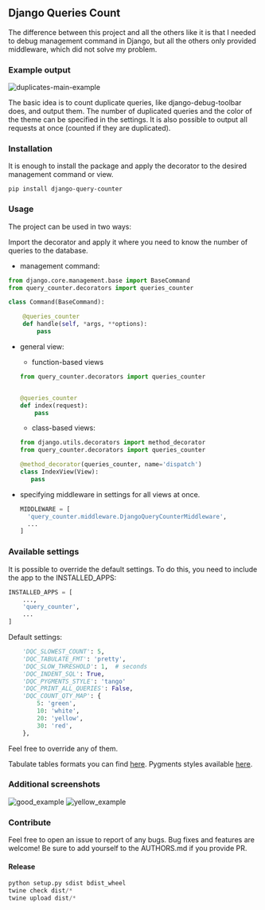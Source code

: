 Django Queries Count
---

The difference between this project and all the others like it is that I needed
 to debug management command in Django, but all the others only provided middleware,
 which did not solve my problem.

### Example output
![duplicates-main-example](https://user-images.githubusercontent.com/13550539/117552176-89c30b80-b052-11eb-80b9-7eb32435d116.png)


The basic idea is to count duplicate queries, like django-debug-toolbar does,
 and output them. The number of duplicated queries and the color of the theme
 can be specified in the settings. It is also possible to output all requests
 at once (counted if they are duplicated).

### Installation

It is enough to install the package and apply the decorator to the desired
 management command or view.

```shell
pip install django-query-counter
```

### Usage

The project can be used in two ways:

Import the decorator and apply it where you need to know the number of queries
 to the database.

- management command:

 ```python
 from django.core.management.base import BaseCommand
 from query_counter.decorators import queries_counter
 
 class Command(BaseCommand):
 
     @queries_counter
     def handle(self, *args, **options):
         pass
 ```

- general view:
  - function-based views

  ```python
  from query_counter.decorators import queries_counter
  
  
  @queries_counter
  def index(request):
      pass
  ```
  
  - class-based views:
 
  ```python
  from django.utils.decorators import method_decorator
  from query_counter.decorators import queries_counter
  
  @method_decorator(queries_counter, name='dispatch')
  class IndexView(View):
     pass
  ```

- specifying middleware in settings for all views at once.
  ```python
  MIDDLEWARE = [
    'query_counter.middleware.DjangoQueryCounterMiddleware',
    ...
  ]
  ```

### Available settings

It is possible to override the default settings. To do this, you need to
 include the app to the INSTALLED_APPS:

```python
INSTALLED_APPS = [
    ...,
    'query_counter',
    ...
]
```

Default settings:

```python
    'DQC_SLOWEST_COUNT': 5,
    'DQC_TABULATE_FMT': 'pretty',
    'DQC_SLOW_THRESHOLD': 1,  # seconds
    'DQC_INDENT_SQL': True,
    'DQC_PYGMENTS_STYLE': 'tango'
    'DQC_PRINT_ALL_QUERIES': False,
    'DQC_COUNT_QTY_MAP': {
        5: 'green',
        10: 'white',
        20: 'yellow',
        30: 'red',
    },
```

Feel free to override any of them.

Tabulate tables formats you can find [here](https://github.com/astanin/python-tabulate#table-format).
Pygments styles available [here](https://pygments.org/demo/).

### Additional screenshots

![good_example](https://user-images.githubusercontent.com/13550539/117552177-8a5ba200-b052-11eb-8b6b-e66521aebdd6.png)
![yellow_example](https://user-images.githubusercontent.com/13550539/117552179-8af43880-b052-11eb-85ca-65df4eca3ea7.png)


### Contribute

Feel free to open an issue to report of any bugs. Bug fixes and features are
 welcome! Be sure to add yourself to the AUTHORS.md if you provide PR.

#### Release

```python
python setup.py sdist bdist_wheel
twine check dist/*
twine upload dist/*
```

